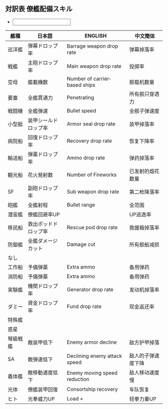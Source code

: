 ## 対訳表 僚艦配備スキル

<ul class="commands">
	<li><input type="text" oninput="javascript:table_filter(this.value)" data-auto-param="q"></li>
</ul>

| 艦種     | 日本語               | ENGLISH                        | 中文簡体           |
|----------|----------------------|--------------------------------|--------------------|
| 巡洋艦   | 弾幕ドロップ率       | Barrage weapon drop rate       | 弹幕掉落率         |
| 戦艦     | 主砲ドロップ率       | Main weapon drop rate          | 投掷率             |
| 空母     | 艦載機数             | Number of carrier‐based ships | 舰载机数量         |
| 要塞     | 全艦貫通力           | Penetrating                    | 所有舰只穿透力     |
| 戦闘機   | 全艦弾速             | Bullet speed                   | 全舰子弹速度       |
| 小型艇   | 装甲シールドロップ率 | Armor seal drop rate           | 装甲掉落率         |
| 病院船   | 回復ドロップ率       | Recovery drop rate             | 恢复下降率         |
| 輸送船   | 弾薬ドロップ率       | Ammo drop rate                 | 弹药掉落率         |
| 観光船   | 花火発射数           | Number of Fireworks            | 已发射的烟花数量   |
| SF       | 副砲ドロップ率       | Sub weapon drop rate           | 第二枪降落率       |
| 砲艦     | 全艦射程             | Bullet range                   | 全范围             |
| 潜宙艦   | 僚艦回避率UP         |                                | UP逃逸率           |
| 移民船   | 救出ポッドドロップ率 | Rescue pod drop rate           | 救援箱掉落率       |
| 防御艦   | 全艦ダメージカット   | Damage cut                     | 所有舰船减损       |
| なし     |                      |                                |                    |
| 工作船   | 予備弾薬             | Extra ammo                     | 备用弹药           |
| 消防船   | 予備弾薬             | Extra ammo                     | 备用弹药           |
| 実験艦   | 機関ドロップ率       | Generator drop rate            | 发动机掉落率       |
| ダミー   | 資金ドロップ率       | Fund drop rate                 | 现金返还率         |
| 特殊艦   |                      |                                |                    |
| 惑星     |                      |                                |                    |
| 弩級戦艦 | 敵装甲低下           | Enemy armor decline            | 敌方护甲掉落       |
| SA       | 敵弾速低下           | Declining enemy attack speed   | 敌人的子弹速度下降 |
| 義体艦   | 敵移動速度低下       | Enemy moving speed reduction   | 敌人移动速度慢     |
| 光体     | 僚艦装甲回復         | Consortship recovery           | 车队恢复           |
| ヒト     | 光拳威力UP           | Load +                         | 轻拳力量UP         |

<script type="module">
import * as Table from "./assets/table.js";

const table = document.querySelector("table");

window.table_filter = (s) => Table.row_filter(table,  s == "", (tr, _) => Array.from(tr.children).some(td => td.textContent.includes(s)));
</script>
